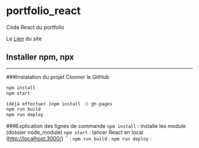 # portfolio_react

Code React du portfolio

Le [Lien](https://Raykesh-Soneka.github.io/portfolio_react) du site

## Installer npm, npx


------------------------
###Instalation du projet
Clonner le GitHub
```bash
npm install
npm start

(déjà effectuer )npm install -D gh-pages
npm run build
npm run deploy
```
###Explication des lignes de commande
`npm install` : installe les module (dossier node_module)
`npm start` : lancer React en local ([http://localhost:3000/](http://localhost:3000/))
`` : 
`npm run build` : 
`npm run deploy` : 
